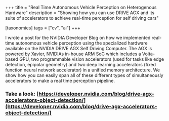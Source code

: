 +++
title = "Real Time Autonomous Vehicle Perception on Heterogenous Hardware"
description = "Showing how you can use DRIVE AGX and its suite of accelerators to achieve real-time perception for self driving cars"

[taxonomies]
tags = ["cv", "ai"]
+++

I wrote a post for the NVIDIA Developer Blog on how we implemented real-time autonomous vehicle perception using the specialized
hardware available on the NVIDIA DRIVE AGX Self Driving Computer. The AGX is powered by Xavier, NVIDIAs in-house ARM SoC which
includes a Volta-based GPU, two programmable vision accelerators (used for tasks like edge detection, epipolar geometry) and two deep learning accelerators
(fixed function neural network accelerator) in a unified memory architecture. We show how you can easily span all of these different types of simultaneously accelerators to make a real time perception pipeline.


### Take a look: [https://developer.nvidia.com/blog/drive-agx-accelerators-object-detection/](https://developer.nvidia.com/blog/drive-agx-accelerators-object-detection/)